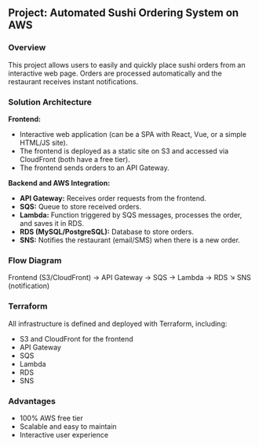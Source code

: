 
## Project: Automated Sushi Ordering System on AWS

### Overview
This project allows users to easily and quickly place sushi orders from an interactive web page. Orders are processed automatically and the restaurant receives instant notifications.

### Solution Architecture

**Frontend:**
- Interactive web application (can be a SPA with React, Vue, or a simple HTML/JS site).
- The frontend is deployed as a static site on S3 and accessed via CloudFront (both have a free tier).
- The frontend sends orders to an API Gateway.

**Backend and AWS Integration:**
- **API Gateway:** Receives order requests from the frontend.
- **SQS:** Queue to store received orders.
- **Lambda:** Function triggered by SQS messages, processes the order, and saves it in RDS.
- **RDS (MySQL/PostgreSQL):** Database to store orders.
- **SNS:** Notifies the restaurant (email/SMS) when there is a new order.

### Flow Diagram

Frontend (S3/CloudFront) → API Gateway → SQS → Lambda → RDS
                                              ↘
                                               SNS (notification)

### Terraform
All infrastructure is defined and deployed with Terraform, including:
- S3 and CloudFront for the frontend
- API Gateway
- SQS
- Lambda
- RDS
- SNS

### Advantages
- 100% AWS free tier
- Scalable and easy to maintain
- Interactive user experience

